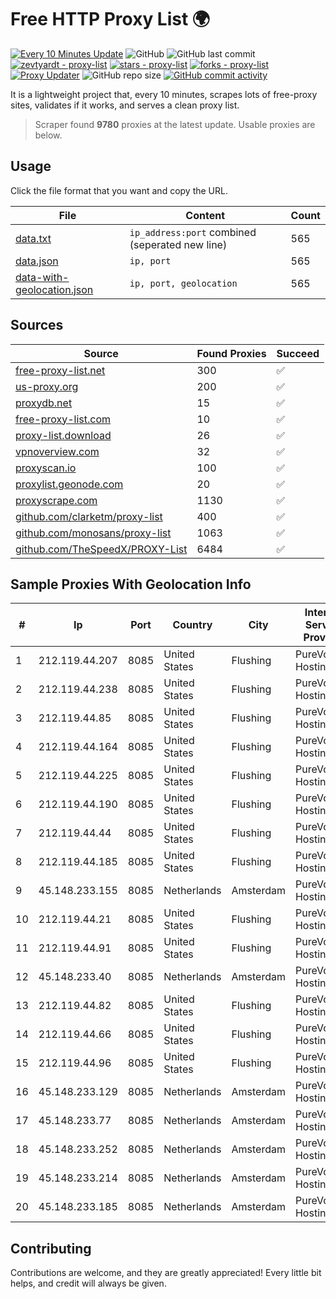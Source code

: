 
# Free HTTP Proxy List 🌍

[![Every 10 Minutes Update](https://github.com/mertguvencli/http-proxy-list/actions/workflows/main.yml/badge.svg?branch=main)](https://github.com/mertguvencli/http-proxy-list/actions/workflows/main.yml)
![GitHub](https://img.shields.io/github/license/mertguvencli/http-proxy-list)
![GitHub last commit](https://img.shields.io/github/last-commit/mertguvencli/http-proxy-list)
[![zevtyardt - proxy-list](https://img.shields.io/static/v1?label=zevtyardt&message=proxy-list&color=blue&logo=github)](https://github.com/zevtyardt/proxy-list "Go to GitHub repo")
[![stars - proxy-list](https://img.shields.io/github/stars/zevtyardt/proxy-list?style=social)](https://github.com/zevtyardt/proxy-list)
[![forks - proxy-list](https://img.shields.io/github/forks/zevtyardt/proxy-list?style=social)](https://github.com/zevtyardt/proxy-list)
[![Proxy Updater](https://github.com/zevtyardt/proxy-list/workflows/Proxy%20Updater/badge.svg)](https://github.com/zevtyardt/proxy-list/actions?query=workflow:"Proxy+Updater")
![GitHub repo size](https://img.shields.io/github/repo-size/zevtyardt/proxy-list)
[![GitHub commit activity](https://img.shields.io/github/commit-activity/m/zevtyardt/proxy-list?logo=commits)](https://github.com/zevtyardt/proxy-list/commits/main)

It is a lightweight project that, every 10 minutes, scrapes lots of free-proxy sites, validates if it works, and serves a clean proxy list.

> Scraper found **9780** proxies at the latest update. Usable proxies are below.

## Usage

Click the file format that you want and copy the URL.

|File|Content|Count|
|----|-------|-----|
|[data.txt](https://raw.githubusercontent.com/mertguvencli/http-proxy-list/main/proxy-list/data.txt)|`ip_address:port` combined (seperated new line)|565|
|[data.json](https://raw.githubusercontent.com/mertguvencli/http-proxy-list/main/proxy-list/data.json)|`ip, port`|565|
|[data-with-geolocation.json](https://raw.githubusercontent.com/mertguvencli/http-proxy-list/main/proxy-list/data-with-geolocation.json)|`ip, port, geolocation`|565|

## Sources

|Source|Found Proxies|Succeed|
|------|-------------|-------|
|[free-proxy-list.net](https://free-proxy-list.net)|300|✅|
|[us-proxy.org](https://www.us-proxy.org)|200|✅|
|[proxydb.net](http://proxydb.net)|15|✅|
|[free-proxy-list.com](https://free-proxy-list.com/?page=&port=&type%5B%5D=http&type%5B%5D=https&up_time=0&search=Search)|10|✅|
|[proxy-list.download](https://www.proxy-list.download/HTTP)|26|✅|
|[vpnoverview.com](https://vpnoverview.com/privacy/anonymous-browsing/free-proxy-servers)|32|✅|
|[proxyscan.io](https://www.proxyscan.io)|100|✅|
|[proxylist.geonode.com](https://proxylist.geonode.com/api/proxy-list?limit=300&page=1&sort_by=lastChecked&sort_type=desc&protocols=http,https)|20|✅|
|[proxyscrape.com](https://api.proxyscrape.com/v2/?request=displayproxies&protocol=http&timeout=10000&country=all&ssl=all&anonymity=all)|1130|✅|
|[github.com/clarketm/proxy-list](https://raw.githubusercontent.com/clarketm/proxy-list/master/proxy-list-raw.txt)|400|✅|
|[github.com/monosans/proxy-list](https://raw.githubusercontent.com/monosans/proxy-list/main/proxies/http.txt)|1063|✅|
|[github.com/TheSpeedX/PROXY-List](https://raw.githubusercontent.com/TheSpeedX/PROXY-List/master/http.txt)|6484|✅|


## Sample Proxies With Geolocation Info

|#|Ip|Port|Country|City|Internet Service Provider|
|-|--|----|-------|----|-------------------------|
|1|212.119.44.207|8085|United States|Flushing|PureVoltage Hosting Inc.|
|2|212.119.44.238|8085|United States|Flushing|PureVoltage Hosting Inc.|
|3|212.119.44.85|8085|United States|Flushing|PureVoltage Hosting Inc.|
|4|212.119.44.164|8085|United States|Flushing|PureVoltage Hosting Inc.|
|5|212.119.44.225|8085|United States|Flushing|PureVoltage Hosting Inc.|
|6|212.119.44.190|8085|United States|Flushing|PureVoltage Hosting Inc.|
|7|212.119.44.44|8085|United States|Flushing|PureVoltage Hosting Inc.|
|8|212.119.44.185|8085|United States|Flushing|PureVoltage Hosting Inc.|
|9|45.148.233.155|8085|Netherlands|Amsterdam|PureVoltage Hosting Inc.|
|10|212.119.44.21|8085|United States|Flushing|PureVoltage Hosting Inc.|
|11|212.119.44.91|8085|United States|Flushing|PureVoltage Hosting Inc.|
|12|45.148.233.40|8085|Netherlands|Amsterdam|PureVoltage Hosting Inc.|
|13|212.119.44.82|8085|United States|Flushing|PureVoltage Hosting Inc.|
|14|212.119.44.66|8085|United States|Flushing|PureVoltage Hosting Inc.|
|15|212.119.44.96|8085|United States|Flushing|PureVoltage Hosting Inc.|
|16|45.148.233.129|8085|Netherlands|Amsterdam|PureVoltage Hosting Inc.|
|17|45.148.233.77|8085|Netherlands|Amsterdam|PureVoltage Hosting Inc.|
|18|45.148.233.252|8085|Netherlands|Amsterdam|PureVoltage Hosting Inc.|
|19|45.148.233.214|8085|Netherlands|Amsterdam|PureVoltage Hosting Inc.|
|20|45.148.233.185|8085|Netherlands|Amsterdam|PureVoltage Hosting Inc.|



## Contributing

Contributions are welcome, and they are greatly appreciated! Every
little bit helps, and credit will always be given.

